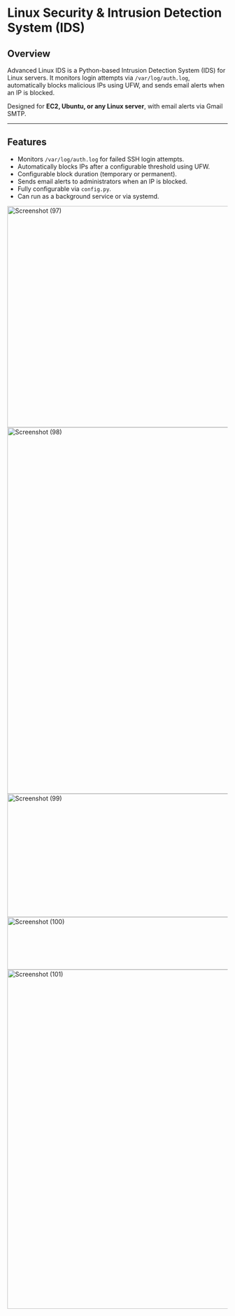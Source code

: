 #  Linux Security & Intrusion Detection System (IDS)

## Overview
Advanced Linux IDS is a Python-based Intrusion Detection System (IDS) for Linux servers. It monitors login attempts via `/var/log/auth.log`, automatically blocks malicious IPs using UFW, and sends email alerts when an IP is blocked.  

Designed for **EC2, Ubuntu, or any Linux server**, with email alerts via Gmail SMTP.

---

## Features
- Monitors `/var/log/auth.log` for failed SSH login attempts.  
- Automatically blocks IPs after a configurable threshold using UFW.  
- Configurable block duration (temporary or permanent).  
- Sends email alerts to administrators when an IP is blocked.  
- Fully configurable via `config.py`.  
- Can run as a background service or via systemd.


<img width="1920" height="506" alt="Screenshot (97)" src="https://github.com/user-attachments/assets/c149effa-1a7e-4b49-9a8d-09f69ef8ff85" />

<img width="1920" height="838" alt="Screenshot (98)" src="https://github.com/user-attachments/assets/2fca171c-e398-42b5-ba65-e3590bff3321" />
<img width="1872" height="282" alt="Screenshot (99)" src="https://github.com/user-attachments/assets/4b9bcc90-0c95-4afb-8971-de162950c36d" />
<img width="1889" height="120" alt="Screenshot (100)" src="https://github.com/user-attachments/assets/e2bdef5a-023f-403f-b97d-c19cba145b3e" />
<img width="1852" height="776" alt="Screenshot (101)" src="https://github.com/user-attachments/assets/40995b07-8489-4fb0-b19c-1c482cb6e437" />
